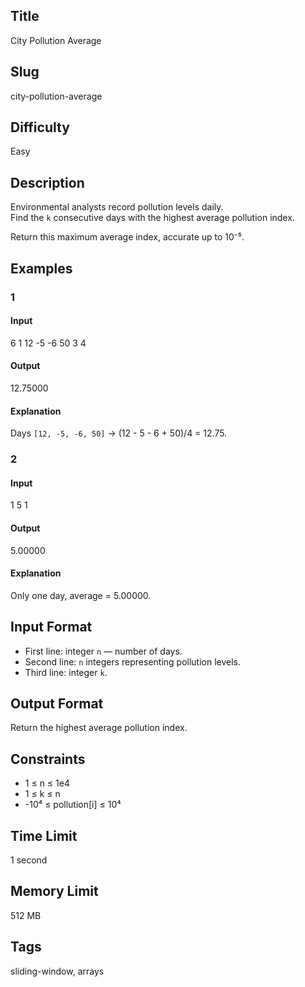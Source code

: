 ## Title
City Pollution Average

## Slug
city-pollution-average

## Difficulty
Easy

## Description

Environmental analysts record pollution levels daily.  
Find the `k` consecutive days with the highest average pollution index.

Return this maximum average index, accurate up to 10⁻⁵.

## Examples

### 1
#### Input
6
1 12 -5 -6 50 3
4

#### Output
12.75000

#### Explanation
Days `[12, -5, -6, 50]` → (12 - 5 - 6 + 50)/4 = 12.75.

### 2
#### Input
1
5
1

#### Output
5.00000

#### Explanation
Only one day, average = 5.00000.

## Input Format
- First line: integer `n` — number of days.  
- Second line: `n` integers representing pollution levels.  
- Third line: integer `k`.

## Output Format
Return the highest average pollution index.

## Constraints
- 1 ≤ n ≤ 1e4  
- 1 ≤ k ≤ n  
- -10⁴ ≤ pollution[i] ≤ 10⁴  

## Time Limit
1 second

## Memory Limit
512 MB

## Tags
sliding-window, arrays
